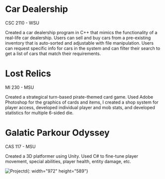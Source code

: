 # Car Dealership
CSC 2110 - WSU

Created a car dealership program in C++ that mimics the functionality of a real-life car dealership. Users can sell and buy cars from a pre-existing 
inventory that is auto-sorted and adjustable with file manipulation. Users can request specific info for cars in the system and can filter their
search to get a list of cars that match their requirements.

# Lost Relics
MI 230 - MSU

Created a strategical turn-based pirate-themed card game. Used Adobe Photoshop for the graphics of cards and items, I created a shop system for player access, developed individual player and mob stats, and developed statistics for multiple 6-sided die.

# Galatic Parkour Odyssey
CAS 117 - MSU

Created a 3D platformer using Unity. Used C# to fine-tune player movement, special abilities, player health, entity damage, etc. 

![Projectd](assets/projectPicture1){: width="972" height="589"}
